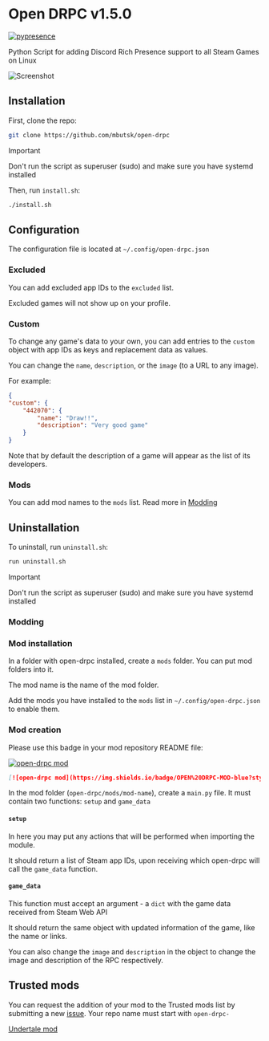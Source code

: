 # Open DRPC v1.5.0

[![pypresence](https://img.shields.io/badge/using-pypresence-00bb88.svg?style=for-the-badge&logo=discord&logoWidth=20)](https://github.com/qwertyquerty/pypresence)

Python Script for adding Discord Rich Presence support to all Steam Games on Linux

![Screenshot](https://github.com/user-attachments/assets/2caece22-8669-40e6-a92f-6a53a2b6f63f)

## Installation

First, clone the repo:

```bash
git clone https://github.com/mbutsk/open-drpc
```

> [!IMPORTANT]
> Don't run the script as superuser (sudo) and make sure you have systemd installed

Then, run `install.sh`:

```bash
./install.sh
```

## Configuration

The configuration file is located at `~/.config/open-drpc.json`

### Excluded

You can add excluded app IDs to the `excluded` list.

Excluded games will not show up on your profile.

### Custom

To change any game's data to your own, you can add entries to the `custom` object with app IDs as keys and replacement data as values.

You can change the `name`, `description`, or the `image` (to a URL to any image).

For example:

```json
{
"custom": {
    "442070": {
        "name": "Draw!!",
        "description": "Very good game"
    }
}
```

Note that by default the description of a game will appear as the list of its developers.

### Mods

You can add mod names to the `mods` list. Read more in [Modding](https://github.com/mbutsk/open-drpc/blob/main/README.md#modding)

## Uninstallation

To uninstall, run `uninstall.sh`:

```bash
run uninstall.sh
```

> [!IMPORTANT]
> Don't run the script as superuser (sudo) and make sure you have systemd installed

### Modding

### Mod installation

In a folder with open-drpc installed, create a `mods` folder. You can put mod folders into it.

The mod name is the name of the mod folder.

Add the mods you have installed to the `mods` list in `~/.config/open-drpc.json` to enable them.

### Mod creation

Please use this badge in your mod repository README file:

[![open-drpc mod](https://img.shields.io/badge/OPEN%20DRPC-MOD-blue?style=for-the-badge&logo=discord&logoColor=white)](https://github.com/mbutsk/open-drpc)

```markdown
[![open-drpc mod](https://img.shields.io/badge/OPEN%20DRPC-MOD-blue?style=for-the-badge&logo=discord&logoColor=white)](https://github.com/mbutsk/open-drpc)
```

In the mod folder (`open-drpc/mods/mod-name`), create a `main.py` file. It must contain two functions: `setup` and `game_data`

#### `setup`

In here you may put any actions that will be performed when importing the module.

It should return a list of Steam app IDs, upon receiving which open-drpc will call the `game_data` function.

#### `game_data`

This function must accept an argument - a `dict` with the game data received from Steam Web API

It should return the same object with updated information of the game, like the name or links.

You can also change the `image` and `description` in the object to change the image and description of the RPC respectively.

## Trusted mods

You can request the addition of your mod to the Trusted mods list by submitting a new [issue](https://github.com/mbutsk/open-drpc/issues/new?labels=Mod). Your repo name must start with `open-drpc-`

[Undertale mod](https://github.com/mbutsk/open-drpc-undertale)
